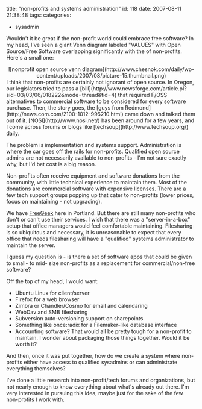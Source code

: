 title: "non-profits and systems administration"
id: 118
date: 2007-08-11 21:38:48
tags: 
categories: 
- sysadmin

Wouldn't it be great if the non-profit world could embrace free software? In my head, I've seen a giant Venn diagram labeled "VALUES" with Open Source/Free Software overlapping significantly with the  of non-profits. Here's a small one:
<center>![nonprofit open source venn diagram](http://www.chesnok.com/daily/wp-content/uploads/2007/08/picture-15.thumbnail.png)</center>I think that non-profits are certainly not ignorant of open source. In Oregon, our legislators tried to pass a [bill](http://www.newsforge.com/article.pl?sid=03/03/06/018222&mode=thread&tid=4) that required F/OSS alternatives to commercial software to be considered for every software purchase. Then, the story goes, the [guys from Redmond](http://news.com.com/2100-1012-996210.html) came down and talked them out of it. [NOSI](http://www.nosi.net/) has been around for a few years, and I come across forums or blogs like [techsoup](http://www.techsoup.org/) daily.

The problem is implementation and systems support. Administration is where the car goes off the rails for non-profits. Qualified open source admins are not necessarily available to non-profits - I'm not sure exactly why, but I'd bet cost is a big reason.

Non-profits often receive equipment and software donations from the community, with little technical experience to maintain them. Most of the donations are commercial software with expensive licenses. There are a few tech support groups popping up that cater to non-profits (lower prices, focus on maintaining - not upgrading).

We have [FreeGeek](http://www.freegeek.org) here in Portland. But there are still many non-profits who don't or can't use their services. I wish that there was a "server-in-a-box" setup that office managers would feel comfortable maintaining. Filesharing is so ubiquitous and necessary, it is unreasonable to expect that every office that needs filesharing will have a "qualified" systems administrator to maintain the server.

I guess my question is - is there a set of software apps that could be given to small- to mid- size non-profits as a replacement for commercial/non-free software?

Off the top of my head, I would want:

* Ubuntu Linux for client/server
* Firefox for a web browser
* Zimbra or Chandler/Cosmo for email and calendaring
* WebDav and SMB filesharing
* Subversion auto-versioning support on sharepoints
* Something like once:radix for a Filemaker-like database interface
* Accounting software?
That would all be pretty tough for a non-profit to maintain. I wonder about packaging those things together. Would it be worth it?

And then, once it was put together, how do we create a system where non-profits either have access to qualified sysadmins or can administrate everything themselves?

I've done a little research into non-profit/tech forums and organizations, but not nearly enough to know everything about what's already out there. I'm very interested in pursuing this idea, maybe just for the sake of the few non-profits I work with.
